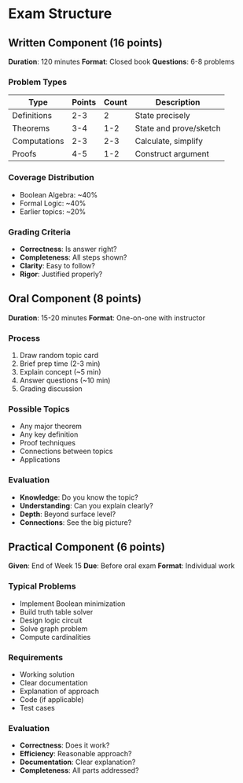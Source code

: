 # Exam Structure

## Written Component (16 points)

**Duration**: 120 minutes
**Format**: Closed book
**Questions**: 6-8 problems

### Problem Types

| Type | Points | Count | Description |
|------|--------|-------|-------------|
| Definitions | 2-3 | 2 | State precisely |
| Theorems | 3-4 | 1-2 | State and prove/sketch |
| Computations | 2-3 | 2-3 | Calculate, simplify |
| Proofs | 4-5 | 1-2 | Construct argument |

### Coverage Distribution

- Boolean Algebra: ~40%
- Formal Logic: ~40%
- Earlier topics: ~20%

### Grading Criteria

- **Correctness**: Is answer right?
- **Completeness**: All steps shown?
- **Clarity**: Easy to follow?
- **Rigor**: Justified properly?

## Oral Component (8 points)

**Duration**: 15-20 minutes
**Format**: One-on-one with instructor

### Process

1. Draw random topic card
2. Brief prep time (2-3 min)
3. Explain concept (~5 min)
4. Answer questions (~10 min)
5. Grading discussion

### Possible Topics

- Any major theorem
- Any key definition
- Proof techniques
- Connections between topics
- Applications

### Evaluation

- **Knowledge**: Do you know the topic?
- **Understanding**: Can you explain clearly?
- **Depth**: Beyond surface level?
- **Connections**: See the big picture?

## Practical Component (6 points)

**Given**: End of Week 15
**Due**: Before oral exam
**Format**: Individual work

### Typical Problems

- Implement Boolean minimization
- Build truth table solver
- Design logic circuit
- Solve graph problem
- Compute cardinalities

### Requirements

- Working solution
- Clear documentation
- Explanation of approach
- Code (if applicable)
- Test cases

### Evaluation

- **Correctness**: Does it work?
- **Efficiency**: Reasonable approach?
- **Documentation**: Clear explanation?
- **Completeness**: All parts addressed?
